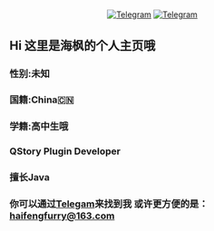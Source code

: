 <div align="center">
    <h1 >  </h1>

[![Telegram](https://img.shields.io/static/v1?label=Telegram&message=Channel&color=0088cc)](https://t.me/HaiFeng_Channel)
[![Telegram](https://img.shields.io/static/v1?label=Telegram&message=Chat&color=0088cc)](https://t.me/XiaoYu_Chat)
</div>

## Hi 这里是海枫的个人主页哦

### 性别:未知
### 国籍:China🇨🇳
### 学籍:高中生哦

### QStory Plugin Developer

### 擅长Java

### 你可以通过[Telegam](https://t.me/HaiFengFurry_bot)来找到我 或许更方便的是：haifengfurry@163.com